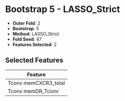 # Bootstrap 5 - LASSO_Strict

- **Outer Fold**: 2
- **Bootstrap**: 5
- **Method**: LASSO_Strict
- **Fold Seed**: 47
- **Features Selected**: 2

## Selected Features

| Feature |
|---------|
| Tconv memCXCR3_total |
| Tconv memDR_Tconv |
